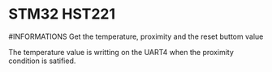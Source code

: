 # STM32 HST221

#INFORMATIONS
 Get the temperature, proximity and the reset buttom value

The temperature value is writting on the UART4  when the proximity condition is satified. 
